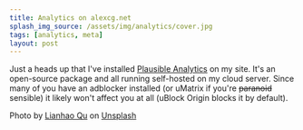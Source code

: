 ```yaml
---
title: Analytics on alexcg.net
splash_img_source: /assets/img/analytics/cover.jpg
tags: [analytics, meta]
layout: post
---
```


Just a heads up that I've installed [Plausible Analytics](https://plausible.io/) on my site. It's an open-source package and all running self-hosted on my cloud server. Since many of you have an adblocker installed (or uMatrix if you're <strike>paranoid</strike> sensible) it likely won't affect you at all (uBlock Origin blocks it by default).

Photo by <a href="https://unsplash.com/@lianhao?utm_source=unsplash&utm_medium=referral&utm_content=creditCopyText">Lianhao Qu</a> on <a href="https://unsplash.com/s/photos/spy?utm_source=unsplash&utm_medium=referral&utm_content=creditCopyText">Unsplash</a>
  
